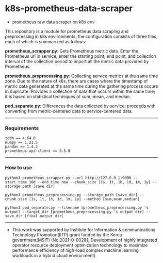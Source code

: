 # k8s-prometheus-data-scraper
- prometheus raw data scraper on k8s env

This repository is a module for prometheus data scraping and preprocessing in k8s environments; the configuration consists of three files, each of which is summarized as follows:

**prometheus_scrapper.py**: Gets Prometheus metric data. Enter the Prometheus url in service, enter the starting point, end point, and collection interval of the collection period to import all the metric data provided by Prometheus.

**prometheus_preprocessing.py**: Collecting service metrics at the same time zone. Due to the nature of k8s, there are cases where the timestamp of metric data generated at the same time during the gathering process occurs in duplicate. Provides a collection of data that occurs within the same time; it is based on statistical techniques of sum, mean, and median.

**pod_separate.py**: Differences the data collected by service; proceeds with converting from metric-centered data to service-centered data.

------------
### Requirements
```
tqdm == 4.64.0
numpy == 1.21.5
pandas == 1.4.2
prometheus-api-client == 0.5.0
```

-----------------

### How to use
```
python3 prometheus_scrapper.py --url http://127.0.0.1:9090 --start_time 10d --end_time now --chunk_size [1s, 1t, 1h, 1d, 1m, 1y] --storage path [save dir]

python3 prometheus_preprocessing.py --storage_path [save_dir] --chunk_size [1s, 1t, 1h, 1d, 1m, 1y] --method [sum,mean,median]

python3 pod_separate.py --filename [prometheus_preprocessing.py 's output] --target_dir [prometheus_preprocessing.py 's output dir] --save_dir [final output dir]
```
------------------
- This work was supported by Institute for Information & communications Technology Promotion(IITP) grant funded by the Korea government(MSIT) (No.2021-0-00281, Development of highly integrated operator resource deployment optimization technology to maximize performance efficiency of high-load complex machine learning workloads in a hybrid cloud environment)
